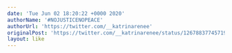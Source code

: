 ```yaml
---
date: 'Tue Jun 02 18:20:22 +0000 2020'
authorName: '#NOJUSTICENOPEACE'
authorUrl: 'https://twitter.com/__katrinarenee'
originalPost: 'https://twitter.com/__katrinarenee/status/1267883774571950081'
layout: like
---
```

